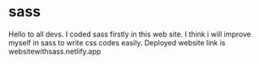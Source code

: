 # sass
Hello to all devs.
I coded sass firstly in this web site.
I think i will improve myself in sass to write css codes easily.
Deployed website link is websitewithsass.netlify.app
